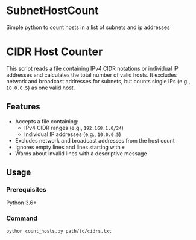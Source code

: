 # SubnetHostCount
Simple python to count hosts in a list of subnets and ip addresses


# CIDR Host Counter

This script reads a file containing IPv4 CIDR notations or individual IP addresses and calculates the total number of valid hosts. It excludes network and broadcast addresses for subnets, but counts single IPs (e.g., `10.0.0.5`) as one valid host.

## Features

- Accepts a file containing:
  - IPv4 CIDR ranges (e.g., `192.168.1.0/24`)
  - Individual IP addresses (e.g., `10.0.0.5`)
- Excludes network and broadcast addresses from the host count
- Ignores empty lines and lines starting with `#`
- Warns about invalid lines with a descriptive message

## Usage

### Prerequisites

Python 3.6+

### Command

```bash
python count_hosts.py path/to/cidrs.txt
